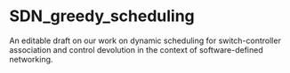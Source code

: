 # SDN_greedy_scheduling

An editable draft on our work on dynamic scheduling for switch-controller association and control devolution in the context of software-defined networking.
